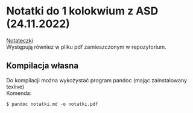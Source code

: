 # Notatki do 1 kolokwium z ASD (24.11.2022)
[Notateczki](./notatki.md)  
Występują równiez w pliku pdf zamieszczonym w repozytorium.

## Kompilacja własna
Do kompilacji można wykożystać program pandoc (mając zainstalowany texlive)  
Komenda:  
```shell
$ pandoc notatki.md -o notatki.pdf
```

